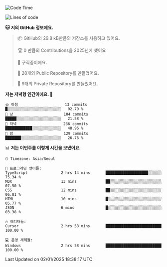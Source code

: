   <!--START_SECTION:waka-->
![Code Time](http://img.shields.io/badge/Code%20Time-970%20hrs%2031%20mins-blue)

![Lines of code](https://img.shields.io/badge/%EC%A0%80%EB%8A%94%20%EC%97%AC%ED%83%9C%EA%B9%8C%EC%A7%80%20-758.3%20thousand%20%EC%A4%84%EC%9D%98%20%EC%BD%94%EB%93%9C%EB%A5%BC%20%EC%9E%91%EC%84%B1%ED%96%88%EC%96%B4%EC%9A%94.-blue)

**🐱 저의 GitHub 정보에요.** 

> 📦 GitHub의 29.8 kB만큼의 저장소를 사용하고 있어요. 
 > 
> 🏆 0 만큼의 Contributions을 2025년에 했어요
 > 
> 💼 구직중이에요.
 > 
> 📜 28개의 Public Repository를 만들었어요. 
 > 
> 🔑 9개의 Private Repository를 만들었어요. 
 > 
**저는 저녁형 인간이에요. 🦉** 

```text
🌞 아침                     13 commits          █░░░░░░░░░░░░░░░░░░░░░░░░   02.70 % 
🌆 낮　                     104 commits         █████░░░░░░░░░░░░░░░░░░░░   21.58 % 
🌃 저녁                     236 commits         ████████████░░░░░░░░░░░░░   48.96 % 
🌙 밤　                     129 commits         ███████░░░░░░░░░░░░░░░░░░   26.76 % 
```


📊 **저는 이번주를 이렇게 시간을 보냈어요.** 

```text
🕑︎ Timezone: Asia/Seoul

💬 프로그래밍 언어들: 
TypeScript               2 hrs 14 mins       ███████████████████░░░░░░   75.34 % 
MDX                      13 mins             ██░░░░░░░░░░░░░░░░░░░░░░░   07.50 % 
CSS                      12 mins             ██░░░░░░░░░░░░░░░░░░░░░░░   06.81 % 
HTML                     10 mins             █░░░░░░░░░░░░░░░░░░░░░░░░   05.77 % 
JSON                     6 mins              █░░░░░░░░░░░░░░░░░░░░░░░░   03.38 % 

🔥 에디터들: 
Cursor                   2 hrs 58 mins       █████████████████████████   100.00 % 

💻 운영 체제들: 
Windows                  2 hrs 58 mins       █████████████████████████   100.00 % 
```


 Last Updated on 02/01/2025 18:38:17 UTC
<!--END_SECTION:waka-->
